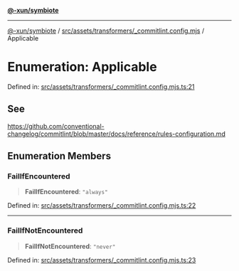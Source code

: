 [**@-xun/symbiote**](../../../../../README.md)

***

[@-xun/symbiote](../../../../../README.md) / [src/assets/transformers/\_commitlint.config.mjs](../README.md) / Applicable

# Enumeration: Applicable

Defined in: [src/assets/transformers/\_commitlint.config.mjs.ts:21](https://github.com/Xunnamius/symbiote/blob/2816aa5c7580c21865c6837f71b54d0f60e224da/src/assets/transformers/_commitlint.config.mjs.ts#L21)

## See

https://github.com/conventional-changelog/commitlint/blob/master/docs/reference/rules-configuration.md

## Enumeration Members

### FailIfEncountered

> **FailIfEncountered**: `"always"`

Defined in: [src/assets/transformers/\_commitlint.config.mjs.ts:22](https://github.com/Xunnamius/symbiote/blob/2816aa5c7580c21865c6837f71b54d0f60e224da/src/assets/transformers/_commitlint.config.mjs.ts#L22)

***

### FailIfNotEncountered

> **FailIfNotEncountered**: `"never"`

Defined in: [src/assets/transformers/\_commitlint.config.mjs.ts:23](https://github.com/Xunnamius/symbiote/blob/2816aa5c7580c21865c6837f71b54d0f60e224da/src/assets/transformers/_commitlint.config.mjs.ts#L23)

